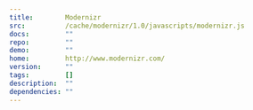 ```yaml
---
title:        Modernizr
src:          /cache/modernizr/1.0/javascripts/modernizr.js
docs:         ""
repo:         ""
demo:         ""
home:         http://www.modernizr.com/
version:      ""
tags:         []
description:  ""
dependencies: ""
---
```


